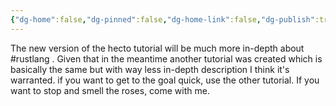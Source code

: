 ```yaml
---
{"dg-home":false,"dg-pinned":false,"dg-home-link":false,"dg-publish":true,"tags":["dgblip"],"disabled rules":["yaml-title","yaml-title-alias","file-name-heading"],"title":"philipp on mastodon @ 2024-04-10","created-date":"2024-04-10T14:14:42","id":112247339893724430,"updated-date":"2025-05-02T08:50:44","dg-path":"blips/112247339893724437.md","permalink":"/blips/112247339893724437/","dgPassFrontmatter":true}
---
```



The new version of the hecto tutorial will be much more in-depth about #rustlang . Given that in the meantime another tutorial was created which is basically the same but with way less in-depth description I think it's warranted.
if you want to get to the goal quick, use the other tutorial. If you want to stop and smell the roses, come with me.



